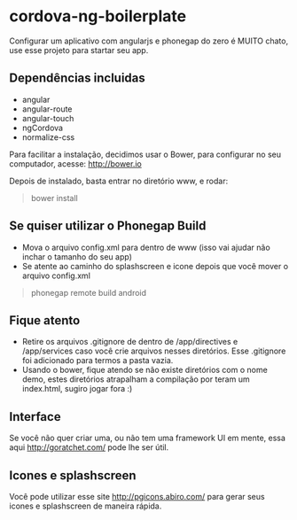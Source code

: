 # cordova-ng-boilerplate
Configurar um aplicativo com angularjs e phonegap do zero é MUITO chato, use esse projeto para startar seu app.

## Dependências incluidas

- angular
- angular-route
- angular-touch
- ngCordova
- normalize-css

Para facilitar a instalação, decidimos usar o Bower, para configurar no seu computador, acesse: http://bower.io

Depois de instalado, basta entrar no diretório www, e rodar:
> bower install

## Se quiser utilizar o Phonegap Build
- Mova o arquivo config.xml para dentro de www (isso vai ajudar não inchar o tamanho do seu app)
- Se atente ao caminho do splashscreen e icone depois que você mover o arquivo config.xml
> phonegap remote build android

## Fique atento
- Retire os arquivos .gitignore de dentro de /app/directives e /app/services caso você crie arquivos nesses diretórios. Esse .gitignore foi adicionado para termos a pasta vazia.
- Usando o bower, fique atendo se não existe diretórios com o nome demo, estes diretórios atrapalham a compilação por teram um index.html, sugiro jogar fora :)

## Interface
Se você não quer criar uma, ou não tem uma framework UI em mente, essa aqui http://goratchet.com/ pode lhe ser útil.

## Icones e splashscreen
Você pode utilizar esse site http://pgicons.abiro.com/ para gerar seus icones e splashscreen de maneira rápida.
